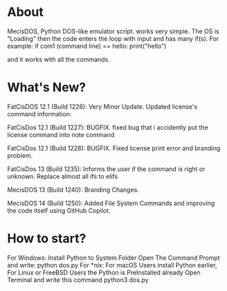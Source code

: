 # About
MecisDOS, Python DOS-like emulator script. works very simple. The OS is "Loading" then the code enters the loop with input and has many if(s). For example: 
if com1 (command line) == hello:
  print("hello")

and it works with all the commands.

# What's New?

FatCisDOS 12.1 (Build 1226): Very Minor Update. Updated license's command information.

FatCisDos 12.1 (Build 1227): BUGFIX. fixed bug that i accidently put the license command into note command

FatCisDos 12.1 (Build 1228): BUGFIX. Fixed license print error and branding problem.

FatCisDos 13 (Build 1235): Informs the user if the command is right or unknown. Replace almost all ifs to elifs

MecisDOS 13 (Build 1240): Branding Changes.

MecisDOS 14 (Build 1250): Added File System Commands and improving the code itself using GitHub Copilot.

# How to start?
For Windows:
Install Python to System Folder
Open The Command Prompt and write:
python dos.py
For *nix:
For macOS Users install Python earlier, For Linux or FreeBSD Users the Python is PreInstalled already
Open Terminal and write this command
python3 dos.py
